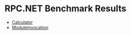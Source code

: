# RPC.NET Benchmark Results

- [Calculator](https://sholtee.github.io/rpc/perf/Solti.Utils.Rpc.Perf.Calculator-report-github.html )
- [ModuleInvocation](https://sholtee.github.io/rpc/perf/Solti.Utils.Rpc.Perf.ModuleInvocation-report-github.html )